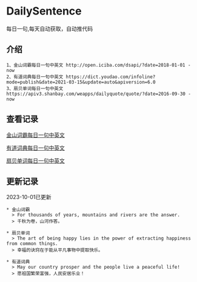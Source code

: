 # DailySentence

每日一句,每天自动获取，自动推代码

## 介绍

```
1、金山词霸每日一句中英文 http://open.iciba.com/dsapi/?date=2018-01-01 - now
2、有道词典每日一句中英文 https://dict.youdao.com/infoline?mode=publish&date=2021-03-15&update=auto&apiversion=6.0
3、扇贝单词每日一句中英文 https://apiv3.shanbay.com/weapps/dailyquote/quote/?date=2016-09-30 - now
```

## 查看记录

[金山词霸每日一句中英文](./data/iciba/)

[有道词典每日一句中英文](./data/youdao/)

[扇贝单词每日一句中英文](./data/shanbay/)

## 更新记录
2023-10-01已更新 
```
* 金山词霸
  > For thousands of years, mountains and rivers are the answer.
  > 千秋为卷，山河作答。

* 扇贝单词
  > The art of being happy lies in the power of extracting happiness from common things.
  > 幸福的诀窍在于能从平凡事物中提取快乐。

* 有道词典
  > May our country prosper and the people live a peaceful life!
  > 愿祖国繁荣富强，人民安居乐业！

```
